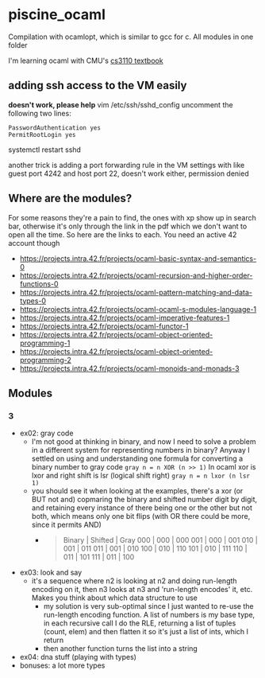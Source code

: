 # piscine_ocaml
Compilation with ocamlopt, which is similar to gcc for c.
All modules in one folder

I'm learning ocaml with CMU's [cs3110 textbook](https://cs3110.github.io/textbook/)

## adding ssh access to the VM easily

**doesn't work, please help**
vim /etc/ssh/sshd_config
uncomment the following two lines:
```
PasswordAuthentication yes
PermitRootLogin yes
```

systemctl restart sshd

another trick is adding a port forwarding rule in the VM settings
with like guest port 4242 and host port 22, doesn't work either, permission denied

## Where are the modules?
For some reasons they're a pain to find, the ones with xp show up in search bar, otherwise it's only through the link in the pdf which we don't want to open all the time.
So here are the links to each. You need an active 42 account though
- https://projects.intra.42.fr/projects/ocaml-basic-syntax-and-semantics-0
- https://projects.intra.42.fr/projects/ocaml-recursion-and-higher-order-functions-0
- https://projects.intra.42.fr/projects/ocaml-pattern-matching-and-data-types-0
- https://projects.intra.42.fr/projects/ocaml-ocaml-s-modules-language-1
- https://projects.intra.42.fr/projects/ocaml-imperative-features-1
- https://projects.intra.42.fr/projects/ocaml-functor-1
- https://projects.intra.42.fr/projects/ocaml-object-oriented-programming-1
- https://projects.intra.42.fr/projects/ocaml-object-oriented-programming-2
- https://projects.intra.42.fr/projects/ocaml-monoids-and-monads-3

## Modules
### 3
- ex02: gray code
    - I'm not good at thinking in binary, and now I need to solve a problem in a different system for representing numbers in binary? Anyway I settled on using and understanding one formula for converting a binary number to gray code
    `gray n = n XOR (n >> 1)`
    In ocaml xor is lxor and right shift is lsr (logical shift right)
    `gray n = n lxor (n lsr 1)`
    - you should see it when looking at the examples, there's a xor (or BUT not and) copmaring the binary and shifted number digit by digit, and retaining every instance of there being one or the other but not both, which means only one bit flips (with OR there could be more, since it permits AND)
        - > Binary | Shifted | Gray
            000 | 000 | 000
            001 | 000 | 001
            010 | 001 | 011
            011 | 001 | 010
            100 | 010 | 110
            101 | 010 | 111
            110 | 011 | 101
            111 | 011 | 100
- ex03: look and say
    - it's a sequence where n2 is looking at n2 and doing run-length encoding on it, then n3 looks at n3 and 'run-length encodes' it, etc. Makes you think about which data structure to use
        - my solution is very sub-optimal since I just wanted to re-use the run-length encoding function. A list of numbers is my base type, in each recursive call I do the RLE, returning a list of tuples (count, elem) and then flatten it so it's just a list of ints, which I return
        - then another function turns the list into a string
- ex04: dna stuff (playing with types)
- bonuses: a lot more types
